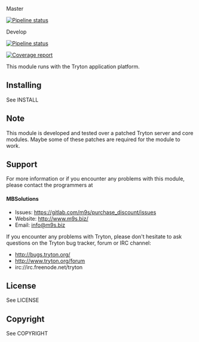 Master

[![Pipeline status](https://gitlab.com/m9s/purchase_discount/badges/master/pipeline.svg)](https://gitlab.com/m9s/purchase_discount/commits/master)

Develop

[![Pipeline status](https://gitlab.com/m9s/purchase_discount/badges/develop/pipeline.svg)](https://gitlab.com/m9s/purchase_discount/commits/develop)

[![Coverage report](https://gitlab.com/m9s/purchase_discount/badges/develop/coverage.svg)](http://m9s.gitlab.io/purchase_discount)



This module runs with the Tryton application platform.

Installing
----------

See INSTALL

Note
----

This module is developed and tested over a patched Tryton server and
core modules. Maybe some of these patches are required for the module to work.

Support
-------

For more information or if you encounter any problems with this module,
please contact the programmers at

#### MBSolutions

   * Issues:   https://gitlab.com/m9s/purchase_discount/issues
   * Website:  http://www.m9s.biz/
   * Email:    info@m9s.biz

If you encounter any problems with Tryton, please don't hesitate to ask
questions on the Tryton bug tracker, forum or IRC channel:

   * http://bugs.tryton.org/
   * http://www.tryton.org/forum
   * irc://irc.freenode.net/tryton

License
-------

See LICENSE

Copyright
---------

See COPYRIGHT

